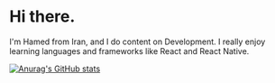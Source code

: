 # Hi there.


I'm Hamed from Iran, and I do content on Development. I really enjoy learning languages and frameworks like React and React Native.


[![Anurag's GitHub stats](https://github-readme-stats.vercel.app/api?username=HamedRavan)](https://github.com/anuraghazra/github-readme-stats)
